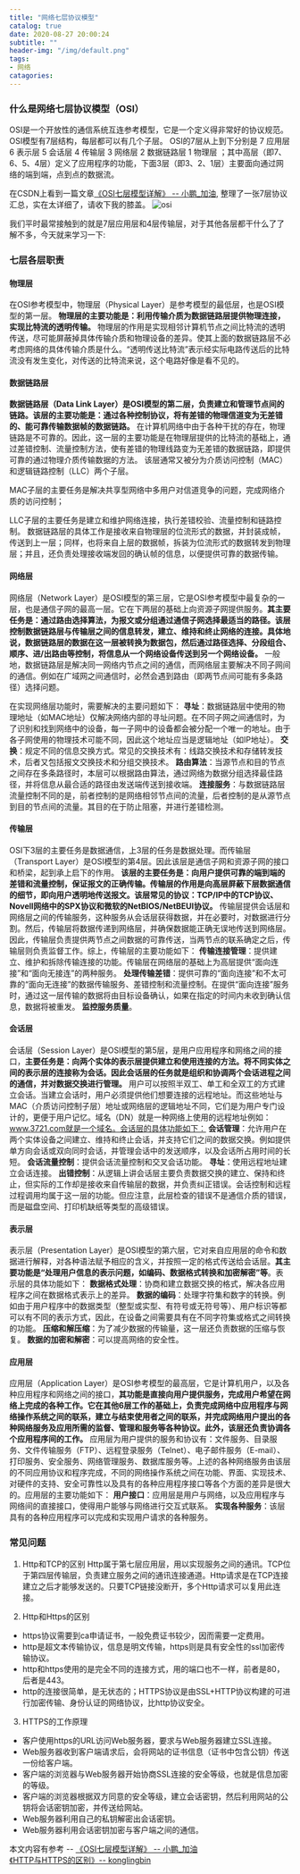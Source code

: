 ```yaml
---
title: "网络七层协议模型"
catalog: true
date: 2020-08-27 20:00:24
subtitle: ""
header-img: "/img/default.png"
tags:
- 网络
catagories:
---
```


### 什么是网络七层协议模型（OSI）

OSI是一个开放性的通信系统互连参考模型，它是一个定义得非常好的协议规范。OSI模型有7层结构，每层都可以有几个子层。 OSI的7层从上到下分别是 7 应用层 6 表示层 5 会话层 4 传输层 3 网络层 2 数据链路层 1 物理层 ；其中高层（即7、6、5、4层）定义了应用程序的功能，下面3层（即3、2、1层）主要面向通过网络的端到端，点到点的数据流。

在CSDN上看到一篇文章[《OSI七层模型详解》 -- 小鹏_加油](https://blog.csdn.net/yaopeng_2005/article/details/7064869), 整理了一张7层协议汇总，实在太详细了，请收下我的膝盖。
![osi](/img/osi.png)

我们平时最常接触到的就是7层应用层和4层传输层，对于其他各层都干什么了了解不多，今天就来学习一下:

### 七层各层职责

#### 物理层
在OSI参考模型中，物理层（Physical Layer）是参考模型的最低层，也是OSI模型的第一层。
**物理层的主要功能是：利用传输介质为数据链路层提供物理连接，实现比特流的透明传输。**
物理层的作用是实现相邻计算机节点之间比特流的透明传送，尽可能屏蔽掉具体传输介质和物理设备的差异。使其上面的数据链路层不必考虑网络的具体传输介质是什么。“透明传送比特流”表示经实际电路传送后的比特流没有发生变化，对传送的比特流来说，这个电路好像是看不见的。

#### 数据链路层
**数据链路层（Data Link Layer）是OSI模型的第二层，负责建立和管理节点间的链路。该层的主要功能是：通过各种控制协议，将有差错的物理信道变为无差错的、能可靠传输数据帧的数据链路。**
在计算机网络中由于各种干扰的存在，物理链路是不可靠的。因此，这一层的主要功能是在物理层提供的比特流的基础上，通过差错控制、流量控制方法，使有差错的物理线路变为无差错的数据链路，即提供可靠的通过物理介质传输数据的方法。
该层通常又被分为介质访问控制（MAC）和逻辑链路控制（LLC）两个子层。

MAC子层的主要任务是解决共享型网络中多用户对信道竞争的问题，完成网络介质的访问控制；

LLC子层的主要任务是建立和维护网络连接，执行差错校验、流量控制和链路控制。
数据链路层的具体工作是接收来自物理层的位流形式的数据，并封装成帧，传送到上一层；同样，也将来自上层的数据帧，拆装为位流形式的数据转发到物理层；并且，还负责处理接收端发回的确认帧的信息，以便提供可靠的数据传输。

#### 网络层
网络层（Network Layer）是OSI模型的第三层，它是OSI参考模型中最复杂的一层，也是通信子网的最高一层。它在下两层的基础上向资源子网提供服务。**其主要任务是：通过路由选择算法，为报文或分组通过通信子网选择最适当的路径。该层控制数据链路层与传输层之间的信息转发，建立、维持和终止网络的连接。具体地说，数据链路层的数据在这一层被转换为数据包，然后通过路径选择、分段组合、顺序、进/出路由等控制，将信息从一个网络设备传送到另一个网络设备。**
一般地，数据链路层是解决同一网络内节点之间的通信，而网络层主要解决不同子网间的通信。例如在广域网之间通信时，必然会遇到路由（即两节点间可能有多条路径）选择问题。 

在实现网络层功能时，需要解决的主要问题如下：
**寻址**：数据链路层中使用的物理地址（如MAC地址）仅解决网络内部的寻址问题。在不同子网之间通信时，为了识别和找到网络中的设备，每一子网中的设备都会被分配一个唯一的地址。由于各子网使用的物理技术可能不同，因此这个地址应当是逻辑地址（如IP地址）。
**交换**：规定不同的信息交换方式。常见的交换技术有：线路交换技术和存储转发技术，后者又包括报文交换技术和分组交换技术。
**路由算法**：当源节点和目的节点之间存在多条路径时，本层可以根据路由算法，通过网络为数据分组选择最佳路径，并将信息从最合适的路径由发送端传送到接收端。
**连接服务**：与数据链路层流量控制不同的是，前者控制的是网络相邻节点间的流量，后者控制的是从源节点到目的节点间的流量。其目的在于防止阻塞，并进行差错检测。

#### 传输层
OSI下3层的主要任务是数据通信，上3层的任务是数据处理。而传输层（Transport Layer）是OSI模型的第4层。因此该层是通信子网和资源子网的接口和桥梁，起到承上启下的作用。
**该层的主要任务是：向用户提供可靠的端到端的差错和流量控制，保证报文的正确传输。传输层的作用是向高层屏蔽下层数据通信的细节，即向用户透明地传送报文。该层常见的协议：TCP/IP中的TCP协议、Novell网络中的SPX协议和微软的NetBIOS/NetBEUI协议。**
传输层提供会话层和网络层之间的传输服务，这种服务从会话层获得数据，并在必要时，对数据进行分割。然后，传输层将数据传递到网络层，并确保数据能正确无误地传送到网络层。因此，传输层负责提供两节点之间数据的可靠传送，当两节点的联系确定之后，传输层则负责监督工作。综上，传输层的主要功能如下：
**传输连接管理**：提供建立、维护和拆除传输连接的功能。传输层在网络层的基础上为高层提供“面向连接”和“面向无接连”的两种服务。
**处理传输差错**：提供可靠的“面向连接”和不太可靠的“面向无连接”的数据传输服务、差错控制和流量控制。在提供“面向连接”服务时，通过这一层传输的数据将由目标设备确认，如果在指定的时间内未收到确认信息，数据将被重发。
**监控服务质量**。

#### 会话层
会话层（Session Layer）是OSI模型的第5层，是用户应用程序和网络之间的接口，**主要任务是：向两个实体的表示层提供建立和使用连接的方法。将不同实体之间的表示层的连接称为会话。因此会话层的任务就是组织和协调两个会话进程之间的通信，并对数据交换进行管理。**
用户可以按照半双工、单工和全双工的方式建立会话。当建立会话时，用户必须提供他们想要连接的远程地址。而这些地址与MAC（介质访问控制子层）地址或网络层的逻辑地址不同，它们是为用户专门设计的，更便于用户记忆。域名（DN）就是一种网络上使用的远程地址例如：www.3721.com就是一个域名。会话层的具体功能如下：
**会话管理**：允许用户在两个实体设备之间建立、维持和终止会话，并支持它们之间的数据交换。例如提供单方向会话或双向同时会话，并管理会话中的发送顺序，以及会话所占用时间的长短。
**会话流量控制**：提供会话流量控制和交叉会话功能。
**寻址**：使用远程地址建立会话连接。
**出错控制**：从逻辑上讲会话层主要负责数据交换的建立、保持和终止，但实际的工作却是接收来自传输层的数据，并负责纠正错误。会话控制和远程过程调用均属于这一层的功能。但应注意，此层检查的错误不是通信介质的错误，而是磁盘空间、打印机缺纸等类型的高级错误。

#### 表示层
表示层（Presentation Layer）是OSI模型的第六层，它对来自应用层的命令和数据进行解释，对各种语法赋予相应的含义，并按照一定的格式传送给会话层。**其主要功能是“处理用户信息的表示问题，如编码、数据格式转换和加密解密”等**。表示层的具体功能如下：
**数据格式处理**：协商和建立数据交换的格式，解决各应用程序之间在数据格式表示上的差异。
**数据的编码**：处理字符集和数字的转换。例如由于用户程序中的数据类型（整型或实型、有符号或无符号等）、用户标识等都可以有不同的表示方式，因此，在设备之间需要具有在不同字符集或格式之间转换的功能。
**压缩和解压缩**：为了减少数据的传输量，这一层还负责数据的压缩与恢复。
**数据的加密和解密**：可以提高网络的安全性。

#### 应用层
应用层（Application Layer）是OSI参考模型的最高层，它是计算机用户，以及各种应用程序和网络之间的接口，**其功能是直接向用户提供服务，完成用户希望在网络上完成的各种工作。它在其他6层工作的基础上，负责完成网络中应用程序与网络操作系统之间的联系，建立与结束使用者之间的联系，并完成网络用户提出的各种网络服务及应用所需的监督、管理和服务等各种协议。此外，该层还负责协调各个应用程序间的工作。**
应用层为用户提供的服务和协议有：文件服务、目录服务、文件传输服务（FTP）、远程登录服务（Telnet）、电子邮件服务（E-mail）、打印服务、安全服务、网络管理服务、数据库服务等。上述的各种网络服务由该层的不同应用协议和程序完成，不同的网络操作系统之间在功能、界面、实现技术、对硬件的支持、安全可靠性以及具有的各种应用程序接口等各个方面的差异是很大的。应用层的主要功能如下：
**用户接口**：应用层是用户与网络，以及应用程序与网络间的直接接口，使得用户能够与网络进行交互式联系。
**实现各种服务**：该层具有的各种应用程序可以完成和实现用户请求的各种服务。

### 常见问题

1. Http和TCP的区别
Http属于第七层应用层，用以实现服务之间的通讯。TCP位于第四层传输层，负责建立服务之间的通讯连接通道。Http请求是在TCP连接建立之后才能够发送的。只要TCP链接没断开，多个Http请求可以复用此连接。

2. Http和Https的区别
+ https协议需要到ca申请证书，一般免费证书较少，因而需要一定费用。
+ http是超文本传输协议，信息是明文传输，https则是具有安全性的ssl加密传输协议。
+ http和https使用的是完全不同的连接方式，用的端口也不一样，前者是80，后者是443。
+ http的连接很简单，是无状态的；HTTPS协议是由SSL+HTTP协议构建的可进行加密传输、身份认证的网络协议，比http协议安全。

3. HTTPS的工作原理
+ 客户使用https的URL访问Web服务器，要求与Web服务器建立SSL连接。
+ Web服务器收到客户端请求后，会将网站的证书信息（证书中包含公钥）传送一份给客户端。
+ 客户端的浏览器与Web服务器开始协商SSL连接的安全等级，也就是信息加密的等级。
+ 客户端的浏览器根据双方同意的安全等级，建立会话密钥，然后利用网站的公钥将会话密钥加密，并传送给网站。
+ Web服务器利用自己的私钥解密出会话密钥。
+ Web服务器利用会话密钥加密与客户端之间的通信。

本文内容有参考 -- 
[《OSI七层模型详解》 -- 小鹏_加油](https://blog.csdn.net/yaopeng_2005/article/details/7064869)  
[《HTTP与HTTPS的区别》-- konglingbin](https://www.cnblogs.com/klb561/p/10289199.html)  